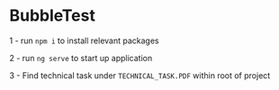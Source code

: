 # BubbleTest

1 - run `npm i` to install relevant packages

2 - run `ng serve` to start up application

3 - Find technical task under `TECHNICAL_TASK.PDF` within root of project